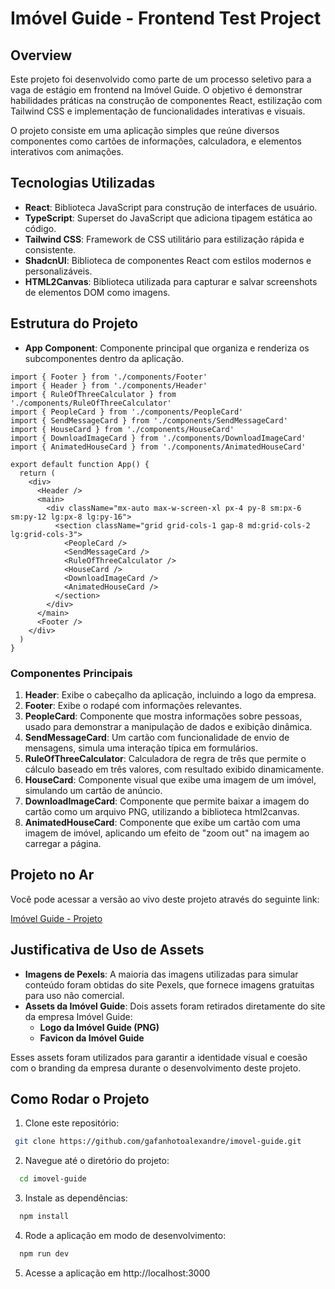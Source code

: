 # Imóvel Guide - Frontend Test Project

## Overview

Este projeto foi desenvolvido como parte de um processo seletivo para a vaga de estágio em frontend na Imóvel Guide. O objetivo é demonstrar habilidades práticas na construção de componentes React, estilização com Tailwind CSS e implementação de funcionalidades interativas e visuais.

O projeto consiste em uma aplicação simples que reúne diversos componentes como cartões de informações, calculadora, e elementos interativos com animações.

## Tecnologias Utilizadas

- **React**: Biblioteca JavaScript para construção de interfaces de usuário.
- **TypeScript**: Superset do JavaScript que adiciona tipagem estática ao código.
- **Tailwind CSS**: Framework de CSS utilitário para estilização rápida e consistente.
- **ShadcnUI**: Biblioteca de componentes React com estilos modernos e personalizáveis.
- **HTML2Canvas**: Biblioteca utilizada para capturar e salvar screenshots de elementos DOM como imagens.

## Estrutura do Projeto

- **App Component**: Componente principal que organiza e renderiza os subcomponentes dentro da aplicação.

```tsx
import { Footer } from './components/Footer'
import { Header } from './components/Header'
import { RuleOfThreeCalculator } from './components/RuleOfThreeCalculator'
import { PeopleCard } from './components/PeopleCard'
import { SendMessageCard } from './components/SendMessageCard'
import { HouseCard } from './components/HouseCard'
import { DownloadImageCard } from './components/DownloadImageCard'
import { AnimatedHouseCard } from './components/AnimatedHouseCard'

export default function App() {
  return (
    <div>
      <Header />
      <main>
        <div className="mx-auto max-w-screen-xl px-4 py-8 sm:px-6 sm:py-12 lg:px-8 lg:py-16">
          <section className="grid grid-cols-1 gap-8 md:grid-cols-2 lg:grid-cols-3">
            <PeopleCard />
            <SendMessageCard />
            <RuleOfThreeCalculator />
            <HouseCard />
            <DownloadImageCard />
            <AnimatedHouseCard />
          </section>
        </div>
      </main>
      <Footer />
    </div>
  )
}
```

### Componentes Principais

1. **Header**: Exibe o cabeçalho da aplicação, incluindo a logo da empresa.
2. **Footer**: Exibe o rodapé com informações relevantes.
3. **PeopleCard**: Componente que mostra informações sobre pessoas, usado para demonstrar a manipulação de dados e exibição dinâmica.
4. **SendMessageCard**: Um cartão com funcionalidade de envio de mensagens, simula uma interação típica em formulários.
5. **RuleOfThreeCalculator**: Calculadora de regra de três que permite o cálculo baseado em três valores, com resultado exibido dinamicamente.
6. **HouseCard**: Componente visual que exibe uma imagem de um imóvel, simulando um cartão de anúncio.
7. **DownloadImageCard**: Componente que permite baixar a imagem do cartão como um arquivo PNG, utilizando a biblioteca html2canvas.
8. **AnimatedHouseCard**: Componente que exibe um cartão com uma imagem de imóvel, aplicando um efeito de "zoom out" na imagem ao carregar a página.

## Projeto no Ar

Você pode acessar a versão ao vivo deste projeto através do seguinte link:

[Imóvel Guide - Projeto](https://imovel-guide-blond.vercel.app/)

## Justificativa de Uso de Assets

- **Imagens de Pexels**: A maioria das imagens utilizadas para simular conteúdo foram obtidas do site Pexels, que fornece imagens gratuitas para uso não comercial.
- **Assets da Imóvel Guide**: Dois assets foram retirados diretamente do site da empresa Imóvel Guide:
  - **Logo da Imóvel Guide (PNG)**
  - **Favicon da Imóvel Guide**

Esses assets foram utilizados para garantir a identidade visual e coesão com o branding da empresa durante o desenvolvimento deste projeto.

## Como Rodar o Projeto

1. Clone este repositório:

```bash
 git clone https://github.com/gafanhotoalexandre/imovel-guide.git
```

2. Navegue até o diretório do projeto:

```bash
  cd imovel-guide
```

3. Instale as dependências:

```bash
  npm install
```

4. Rode a aplicação em modo de desenvolvimento:

```bash
  npm run dev
```

5. Acesse a aplicação em http://localhost:3000
